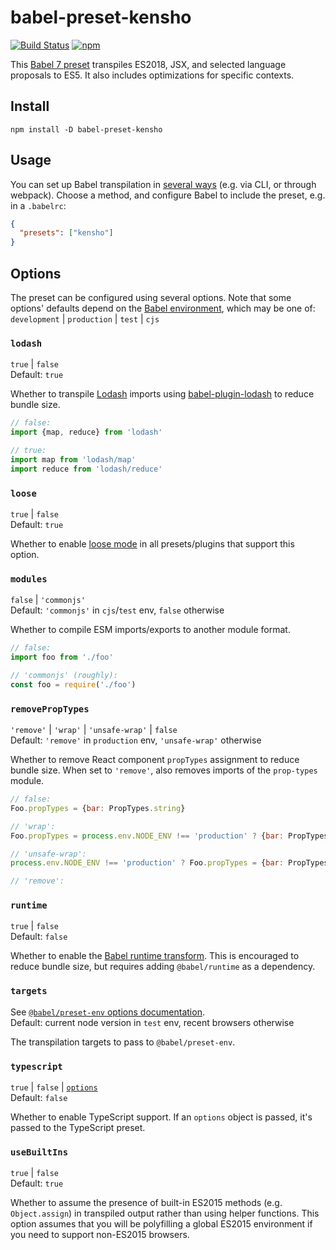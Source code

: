 # babel-preset-kensho

[![Build Status](https://travis-ci.org/kensho/babel-preset-kensho.svg?branch=master)](https://travis-ci.org/kensho/babel-preset-kensho)
[![npm](https://img.shields.io/npm/v/babel-preset-kensho.svg)](https://npm.im/babel-preset-kensho)

This [Babel 7 preset](http://babeljs.io/docs/plugins/#presets) transpiles ES2018, JSX, and selected language proposals to ES5. It also includes optimizations for specific contexts.

## Install

```
npm install -D babel-preset-kensho
```

## Usage

You can set up Babel transpilation in [several ways](http://babeljs.io/docs/setup) (e.g. via CLI, or through webpack). Choose a method, and configure Babel to include the preset, e.g. in a `.babelrc`:

```json
{
  "presets": ["kensho"]
}
```

## Options

The preset can be configured using several options. Note that some options' defaults depend on the [Babel environment](https://babeljs.io/docs/en/options#envname), which may be one of: `development` | `production` | `test` | `cjs`

### `lodash`

`true` | `false`<br />
Default: `true`

Whether to transpile [Lodash](https://lodash.com) imports using [babel-plugin-lodash](https://github.com/lodash/babel-plugin-lodash) to reduce bundle size.

```js
// false:
import {map, reduce} from 'lodash'

// true:
import map from 'lodash/map'
import reduce from 'lodash/reduce'
```

### `loose`

`true` | `false`<br />
Default: `true`

Whether to enable [loose mode](http://2ality.com/2015/12/babel6-loose-mode.html) in all presets/plugins that support this option.

### `modules`

`false` | `'commonjs'`<br />
Default: `'commonjs'` in `cjs`/`test` env, `false` otherwise

Whether to compile ESM imports/exports to another module format.

```js
// false:
import foo from './foo'

// 'commonjs' (roughly):
const foo = require('./foo')
```

### `removePropTypes`

`'remove'` | `'wrap'` | `'unsafe-wrap'` | `false`<br />
Default: `'remove'` in `production` env, `'unsafe-wrap'` otherwise

Whether to remove React component `propTypes` assignment to reduce bundle size. When set to `'remove'`, also removes imports of the `prop-types` module.

```js
// false:
Foo.propTypes = {bar: PropTypes.string}

// 'wrap':
Foo.propTypes = process.env.NODE_ENV !== 'production' ? {bar: PropTypes.string} : {}

// 'unsafe-wrap':
process.env.NODE_ENV !== 'production' ? Foo.propTypes = {bar: PropTypes.string} : void 0

// 'remove':

```

### `runtime`

`true` | `false`<br />
Default: `false`

Whether to enable the [Babel runtime transform](https://babeljs.io/docs/en/next/babel-plugin-transform-runtime). This is encouraged to reduce bundle size, but requires adding `@babel/runtime` as a dependency.

### `targets`

See [`@babel/preset-env` options documentation](http://babeljs.io/docs/en/babel-preset-env#targets).<br />
Default: current node version in `test` env, recent browsers otherwise

The transpilation targets to pass to `@babel/preset-env`.

### `typescript`

`true` | `false` | [`options`](https://babeljs.io/docs/en/babel-preset-typescript#options)<br />
Default: `false`

Whether to enable TypeScript support. If an `options` object is passed, it's passed to the TypeScript preset.

### `useBuiltIns`

`true` | `false`<br />
Default: `true`

Whether to assume the presence of built-in ES2015 methods (e.g. `Object.assign`) in transpiled output rather than using helper functions. This option assumes that you will be polyfilling a global ES2015 environment if you need to support non-ES2015 browsers.
